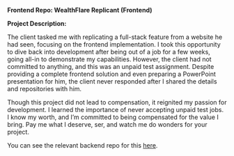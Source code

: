 **Frontend Repo: WealthFlare Replicant (Frontend)**

**Project Description:**

The client tasked me with replicating a full-stack feature from a website he had seen, focusing on the frontend implementation. I took this opportunity to dive back into development after being out of a job for a few weeks, going all-in to demonstrate my capabilities. However, the client had not committed to anything, and this was an unpaid test assignment. Despite providing a complete frontend solution and even preparing a PowerPoint presentation for him, the client never responded after I shared the details and repositories with him.

Though this project did not lead to compensation, it reignited my passion for development. I learned the importance of never accepting unpaid test jobs. I know my worth, and I’m committed to being compensated for the value I bring. Pay me what I deserve, ser, and watch me do wonders for your project.

You can see the relevant backend repo for this [here](https://github.com/AbdullahAhmadAAK/wealthfront-replicant).
